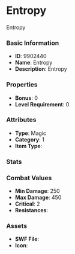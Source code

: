 # Entropy

Entropy

### Basic Information

- **ID**: 9902440
- **Name**: Entropy
- **Description**: Entropy

### Properties

- **Bonus**: 0
- **Level Requirement**: 0

### Attributes

- **Type**: Magic
- **Category**: 1
- **Item Type**: 

### Stats


### Combat Values

- **Min Damage**: 250
- **Max Damage**: 450
- **Critical**: 2
- **Resistances**: 

### Assets

- **SWF File**: 
- **Icon**: 

